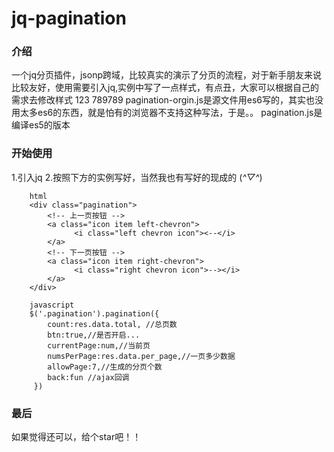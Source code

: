 # jq-pagination
### 介绍
一个jq分页插件，jsonp跨域，比较真实的演示了分页的流程，对于新手朋友来说比较友好，使用需要引入jq,实例中写了一点样式，有点丑，大家可以根据自己的需求去修改样式
123
789789
pagination-orgin.js是源文件用es6写的，其实也没用太多es6的东西，就是怕有的浏览器不支持这种写法，于是。。
pagination.js是编译es5的版本
### 开始使用
1.引入jq
2.按照下方的实例写好，当然我也有写好的现成的 (*^▽^*)

    	html
    	<div class="pagination">
    		<!-- 上一页按钮 -->
    		<a class="icon item left-chevron">
    			  <i class="left chevron icon"><--</i>
    		</a>
    		<!-- 下一页按钮 -->
    		<a class="icon item right-chevron">
    			  <i class="right chevron icon">--></i>
    		</a>
    	</div>
    
    	javascript
    	$('.pagination').pagination({
    		count:res.data.total, //总页数
    		btn:true,//是否开启...
    		currentPage:num,//当前页
    		numsPerPage:res.data.per_page,//一页多少数据
    		allowPage:7,//生成的分页个数
    		back:fun //ajax回调
    	 })

### 最后
如果觉得还可以，给个star吧！！

